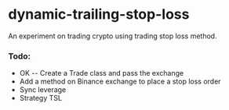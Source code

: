 # dynamic-trailing-stop-loss
An experiment on trading crypto using trading stop loss method.


### Todo:

- OK -- Create a Trade class and pass the exchange
- Add a method on Binance exchange to place a stop loss order
- Sync leverage
- Strategy TSL